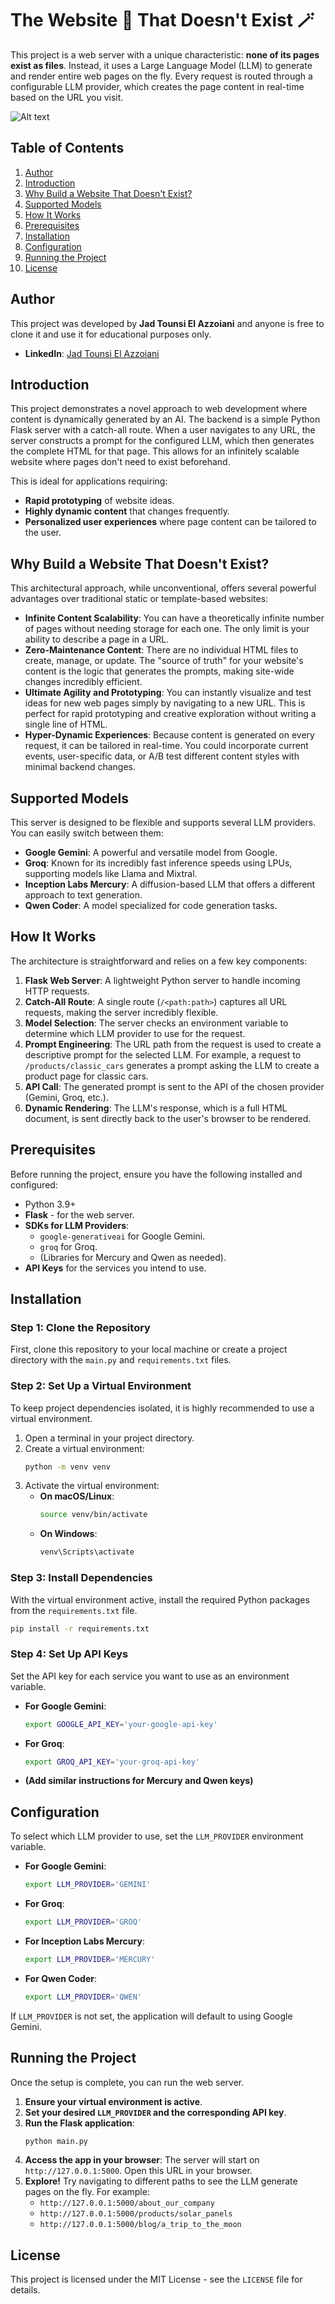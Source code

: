 # The Website 🤖 That Doesn't Exist 🪄 

This project is a web server with a unique characteristic: **none of its pages exist as files**. Instead, it uses a Large Language Model (LLM) to generate and render entire web pages on the fly. Every request is routed through a configurable LLM provider, which creates the page content in real-time based on the URL you visit.

![Alt text](/demo.png)

## Table of Contents

1.  [Author](#author)
2.  [Introduction](#introduction)
3.  [Why Build a Website That Doesn't Exist?](#why-build-a-website-that-doesnt-exist)
4.  [Supported Models](#supported-models)
5.  [How It Works](#how-it-works)
6.  [Prerequisites](#prerequisites)
7.  [Installation](#installation)
8.  [Configuration](#configuration)
9.  [Running the Project](#running-the-project)
10. [License](#license)

## Author
This project was developed by **Jad Tounsi El Azzoiani** and anyone is free to clone it and use it for educational purposes only.

- **LinkedIn**: [Jad Tounsi El Azzoiani](https://www.linkedin.com/in/jad-tounsi-el-azzoiani-87499a21a/)

## Introduction

This project demonstrates a novel approach to web development where content is dynamically generated by an AI. The backend is a simple Python Flask server with a catch-all route. When a user navigates to any URL, the server constructs a prompt for the configured LLM, which then generates the complete HTML for that page. This allows for an infinitely scalable website where pages don't need to exist beforehand.

This is ideal for applications requiring:

* **Rapid prototyping** of website ideas.
* **Highly dynamic content** that changes frequently.
* **Personalized user experiences** where page content can be tailored to the user.

## Why Build a Website That Doesn't Exist?

This architectural approach, while unconventional, offers several powerful advantages over traditional static or template-based websites:

* **Infinite Content Scalability**: You can have a theoretically infinite number of pages without needing storage for each one. The only limit is your ability to describe a page in a URL.
* **Zero-Maintenance Content**: There are no individual HTML files to create, manage, or update. The "source of truth" for your website's content is the logic that generates the prompts, making site-wide changes incredibly efficient.
* **Ultimate Agility and Prototyping**: You can instantly visualize and test ideas for new web pages simply by navigating to a new URL. This is perfect for rapid prototyping and creative exploration without writing a single line of HTML.
* **Hyper-Dynamic Experiences**: Because content is generated on every request, it can be tailored in real-time. You could incorporate current events, user-specific data, or A/B test different content styles with minimal backend changes.

## Supported Models

This server is designed to be flexible and supports several LLM providers. You can easily switch between them:

* **Google Gemini**: A powerful and versatile model from Google.
* **Groq**: Known for its incredibly fast inference speeds using LPUs, supporting models like Llama and Mixtral.
* **Inception Labs Mercury**: A diffusion-based LLM that offers a different approach to text generation.
* **Qwen Coder**: A model specialized for code generation tasks.

## How It Works

The architecture is straightforward and relies on a few key components:

1.  **Flask Web Server**: A lightweight Python server to handle incoming HTTP requests.
2.  **Catch-All Route**: A single route (`/<path:path>`) captures all URL requests, making the server incredibly flexible.
3.  **Model Selection**: The server checks an environment variable to determine which LLM provider to use for the request.
4.  **Prompt Engineering**: The URL path from the request is used to create a descriptive prompt for the selected LLM. For example, a request to `/products/classic_cars` generates a prompt asking the LLM to create a product page for classic cars.
5.  **API Call**: The generated prompt is sent to the API of the chosen provider (Gemini, Groq, etc.).
6.  **Dynamic Rendering**: The LLM's response, which is a full HTML document, is sent directly back to the user's browser to be rendered.

## Prerequisites

Before running the project, ensure you have the following installed and configured:

* Python 3.9+
* **Flask** - for the web server.
* **SDKs for LLM Providers**:
    * `google-generativeai` for Google Gemini.
    * `groq` for Groq.
    * (Libraries for Mercury and Qwen as needed).
* **API Keys** for the services you intend to use.

## Installation

### Step 1: Clone the Repository

First, clone this repository to your local machine or create a project directory with the `main.py` and `requirements.txt` files.

### Step 2: Set Up a Virtual Environment

To keep project dependencies isolated, it is highly recommended to use a virtual environment.

1.  Open a terminal in your project directory.
2.  Create a virtual environment:
    ```bash
    python -m venv venv
    ```
3.  Activate the virtual environment:
    * **On macOS/Linux**:
        ```bash
        source venv/bin/activate
        ```
    * **On Windows**:
        ```bash
        venv\Scripts\activate
        ```

### Step 3: Install Dependencies

With the virtual environment active, install the required Python packages from the `requirements.txt` file.
```bash
pip install -r requirements.txt
```

### Step 4: Set Up API Keys

Set the API key for each service you want to use as an environment variable.

* **For Google Gemini**:
    ```bash
    export GOOGLE_API_KEY='your-google-api-key'
    ```
* **For Groq**:
    ```bash
    export GROQ_API_KEY='your-groq-api-key'
    ```
* **(Add similar instructions for Mercury and Qwen keys)**

## Configuration

To select which LLM provider to use, set the `LLM_PROVIDER` environment variable.

* **For Google Gemini**:
    ```bash
    export LLM_PROVIDER='GEMINI'
    ```
* **For Groq**:
    ```bash
    export LLM_PROVIDER='GROQ'
    ```
* **For Inception Labs Mercury**:
    ```bash
    export LLM_PROVIDER='MERCURY'
    ```
* **For Qwen Coder**:
    ```bash
    export LLM_PROVIDER='QWEN'
    ```

If `LLM_PROVIDER` is not set, the application will default to using Google Gemini.

## Running the Project

Once the setup is complete, you can run the web server.

1.  **Ensure your virtual environment is active**.
2.  **Set your desired `LLM_PROVIDER` and the corresponding API key**.
3.  **Run the Flask application**:
    ```bash
    python main.py
    ```
4.  **Access the app in your browser**:
    The server will start on `http://127.0.0.1:5000`. Open this URL in your browser.
5.  **Explore!**
    Try navigating to different paths to see the LLM generate pages on the fly. For example:
    * `http://127.0.0.1:5000/about_our_company`
    * `http://127.0.0.1:5000/products/solar_panels`
    * `http://127.0.0.1:5000/blog/a_trip_to_the_moon`

## License

This project is licensed under the MIT License - see the `LICENSE` file for details.
